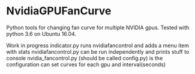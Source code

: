 # NvidiaGPUFanCurve
Python tools for changing fan curve for multiple NVIDIA gpus. Tested with python 3.6 on Ubuntu 16.04.

Work in progress
indicator.py runs nvidiafancontrol and adds a menu item with stats
nvidiafancontrol.py can be run independently and prints stuff to console
nvidia_fancontrol.py (should be called config.py) is the configuration can set curves for each gpu and interval(seconds)
